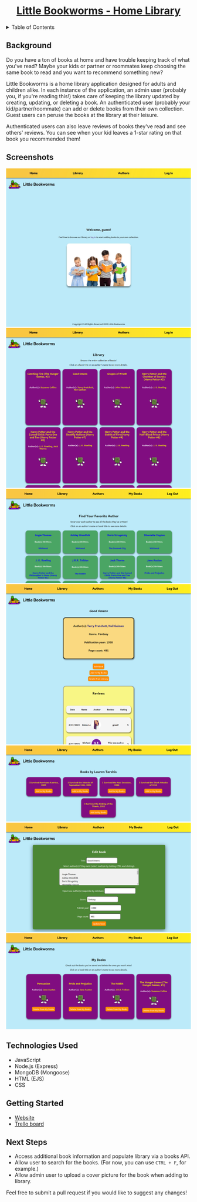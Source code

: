 <a name="readme-top"></a>

<h1 align="center"><a href="https://little-bookworms.herokuapp.com/" target="_blank">Little Bookworms - Home Library</a></h1>

<!-- TABLE OF CONTENTS -->
<details>
  <summary>Table of Contents</summary>
  <ol>
    <li><a href="#background">Background</a></li>
    <li><a href="#screenshots">Screenshots</a></li>
    <li><a href="#technologies-used">Technologies Used</li>
    <li><a href="#getting-started">Getting Started</a></li>
    <li><a href="#next-steps">Next Steps</a></li>
  </ol>
</details>

## Background

Do you have a ton of books at home and have trouble keeping track of what you've read?
Maybe your kids or partner or roommates keep choosing the same book to read and you want to recommend something new?

Little Bookworms is a home library application designed for adults and children alike.
In each instance of the application, an admin user (probably you, if you're reading this!) takes care of keeping the library updated by creating, updating, or deleting a book. An authenticated user (probably your kid/partner/roommate) can add or delete books from their own collection. Guest users can peruse the books at the library at their leisure.

Authenticated users can also leave reviews of books they've read and see others' reviews. You can see when your kid leaves a 1-star rating on that book you recommended them!

## Screenshots

![Screenshot of the home page for a guest user.](public/img/home.png)
![Screenshot of the library.](public/img/library.png)
![Screenshot of the authors.](public/img/authors.png)
![Screenshot of a book's details page.](public/img/book-detail.png)
![Screenshot of an author's details page.](public/img/author-detail.png)
![Screenshot of a form for editing a book's details.](public/img/edit-book.png)
![Screenshot of an example 'My Books' page for an authenticated user.](public/img/my-books.png)

## Technologies Used

- JavaScript
- Node.js (Express)
- MongoDB (Mongoose)
- HTML (EJS)
- CSS

## Getting Started

- [Website](https://little-bookworms.herokuapp.com/)
- [Trello board](https://trello.com/b/dAFx0NL1/library-project)

## Next Steps

- Access additional book information and populate library via a books API.
- Allow user to search for the books. (For now, you can use `CTRL + F`, for example.)
- Allow admin user to upload a cover picture for the book when adding to library.

Feel free to submit a pull request if you would like to suggest any changes!
